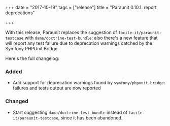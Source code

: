 +++
date = "2017-10-19"
tags = ["release"]
title = "Paraunit 0.10.1: report deprecations"

+++

With this release, Paraunit replaces the suggestion of `facile-it/paraunit-testcase` with `dama/doctrine-test-bundle`; also there's a new feature that will report any test failure due to deprecation warnings catched by the Symfony PHPUnit Bridge. 

Here's the full changelog:

### Added
 * Add support for deprecation warnings found by `symfony/phpunit-bridge`: failures and tests output are now reported

### Changed
 * Start suggesting `dama/doctrine-test-bundle` instead of `facile-it/paraunit-testcase`, since it has been abandoned.
